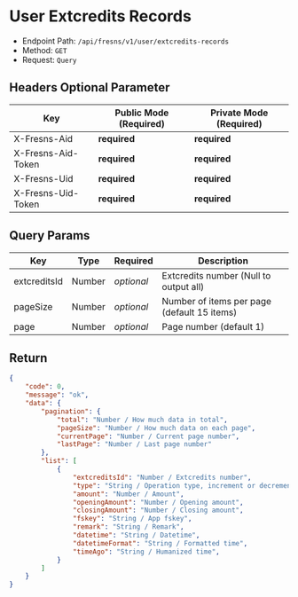 # User Extcredits Records

- Endpoint Path: `/api/fresns/v1/user/extcredits-records`
- Method: `GET`
- Request: `Query`

## Headers Optional Parameter

| Key | Public Mode (Required) | Private Mode (Required) |
| --- | --- | --- |
| X-Fresns-Aid | **required** | **required** |
| X-Fresns-Aid-Token | **required** | **required** |
| X-Fresns-Uid | **required** | **required** |
| X-Fresns-Uid-Token | **required** | **required** |

## Query Params

| Key | Type | Required | Description |
| --- | --- | --- | --- |
| extcreditsId | Number | *optional* | Extcredits number (Null to output all) |
| pageSize | Number | *optional* | Number of items per page (default 15 items) |
| page | Number | *optional* | Page number (default 1) |

## Return

```json
{
    "code": 0,
    "message": "ok",
    "data": {
        "pagination": {
            "total": "Number / How much data in total",
            "pageSize": "Number / How much data on each page",
            "currentPage": "Number / Current page number",
            "lastPage": "Number / Last page number"
        },
        "list": [
            {
                "extcreditsId": "Number / Extcredits number",
                "type": "String / Operation type, increment or decrement",
                "amount": "Number / Amount",
                "openingAmount": "Number / Opening amount",
                "closingAmount": "Number / Closing amount",
                "fskey": "String / App fskey",
                "remark": "String / Remark",
                "datetime": "String / Datetime",
                "datetimeFormat": "String / Formatted time",
                "timeAgo": "String / Humanized time",
            }
        ]
    }
}
```
